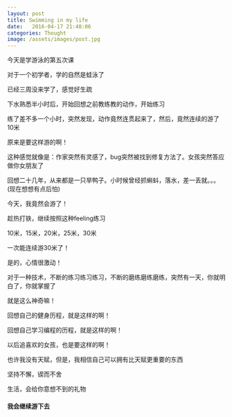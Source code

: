 ```yaml
---
layout: post
title: Swimming in my life
date:   2016-04-17 21:48:06
categories: Thought
image: /assets/images/post.jpg
---
```




今天是学游泳的第五次课

对于一个初学者，学的自然是蛙泳了

已经三周没来学了，感觉好生疏

下水熟悉半小时后，开始回想之前教练教的动作，开始练习

练了差不多一个小时，突然发现，动作竟然连贯起来了，然后，竟然连续的游了10米

原来是要这样游的啊！

这种感觉就像是：作家突然有灵感了，bug突然被找到修复方法了。女孩突然答应做你女朋友了

回想二十几年，从来都是一只旱鸭子。小时候曾经抓蝌蚪，落水，差一丢就。。。(现在想想有点后怕)

今天，我竟然会游了！

趁热打铁，继续按照这种feeling练习

10米，15米，20米，25米，30米

一次能连续游30米了！

是的，心情很激动！

对于一种技术，不断的练习练习练习，不断的磨练磨练磨练，突然有一天，你就明白了，你就掌握了

就是这么神奇嘛！

回想自己的健身历程，就是这样的啊！

回想自己学习编程的历程，就是这样的啊！

以后追喜欢的女孩，也是要这样的啊！

也许我没有天赋，但是，我相信自己可以拥有比天赋更重要的东西

坚持不懈，锲而不舍

生活，会给你意想不到的礼物

#### 我会继续游下去
